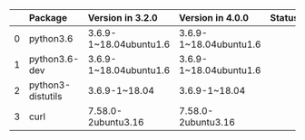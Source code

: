 <!-- markdown-link-check-disable -->

|    | Package           | Version in 3.2.0       | Version in 4.0.0       | Status   |
|---:|:------------------|:-----------------------|:-----------------------|:---------|
|  0 | python3.6         | 3.6.9-1~18.04ubuntu1.6 | 3.6.9-1~18.04ubuntu1.6 |          |
|  1 | python3.6-dev     | 3.6.9-1~18.04ubuntu1.6 | 3.6.9-1~18.04ubuntu1.6 |          |
|  2 | python3-distutils | 3.6.9-1~18.04          | 3.6.9-1~18.04          |          |
|  3 | curl              | 7.58.0-2ubuntu3.16     | 7.58.0-2ubuntu3.16     |          |